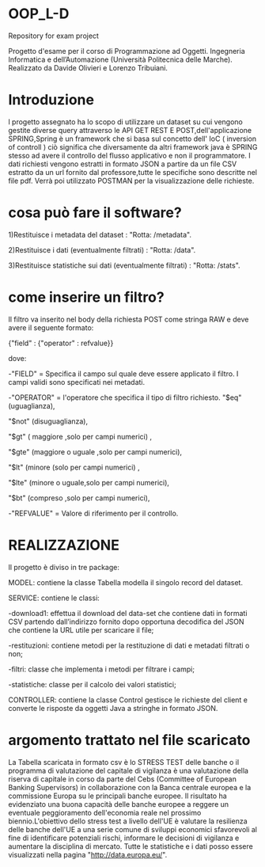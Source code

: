 # OOP_L-D
Repository for exam project

Progetto d'esame per il corso di Programmazione ad Oggetti. Ingegneria Informatica e dell’Automazione (Università Politecnica delle Marche).
Realizzato da Davide Olivieri e Lorenzo Tribuiani.

# Introduzione
l progetto assegnato ha lo scopo di utilizzare un dataset su cui vengono gestite diverse query attraverso le API GET REST E POST,dell'applicazione
SPRING,Spring è un framework che si basa sul concetto dell' IoC ( inversion of controll ) ciò significa che diversamente da altri framework java 
è SPRING stesso ad avere il controllo del flusso applicativo e non il programmatore.
I dati richiesti vengono estratti in formato JSON a partire da un file CSV estratto da un url fornito dal professore,tutte le specifiche sono descritte nel file pdf.
Verrà poi utilizzato POSTMAN per la visualizzazione delle richieste.

# cosa può fare il software?
1)Restituisce i metadata del dataset : "Rotta: /metadata".

2)Restituisce i dati (eventualmente filtrati) : "Rotta: /data".

3)Restituisce statistiche sui dati (eventualmente filtrati) : "Rotta: /stats".

# come inserire un filtro?
Il filtro va inserito nel body della richiesta POST come stringa RAW e deve avere il seguente formato:

{"field" : {"operator" : refvalue}}

dove:

-"FIELD" = Specifica il campo sul quale deve essere applicato il filtro. I campi validi sono specificati nei metadati.

-"OPERATOR" = l'operatore che specifica il tipo di filtro richiesto. 
"$eq" (uguaglianza),

"$not" (disuguaglianza),
                                                                      
"$gt" ( maggiore ,solo per campi numerici) ,

"$gte" (maggiore o uguale ,solo per campi numerici),

"$lt" (minore (solo per campi numerici) ,

"$lte" (minore o uguale,solo per campi numerici),

"$bt" (compreso ,solo per campi numerici),

-"REFVALUE" = Valore di riferimento per il controllo.


# REALIZZAZIONE

Il progetto è diviso in tre package:

MODEL: contiene la classe Tabella modella il singolo record del dataset.

SERVICE: contiene le classi: 

-download1: effettua il download del data-set che contiene dati in formati CSV partendo dall’indirizzo fornito dopo opportuna decodifica del JSON che contiene la URL utile per scaricare il file;

-restituzioni: contiene metodi per la restituzione di dati e metadati filtrati o non;

-filtri: classe che implementa i metodi per filtrare i campi;

-statistiche: classe per il calcolo dei valori statistici;

CONTROLLER: contiene la classe Control gestisce le richieste del client e converte le risposte da oggetti Java a stringhe in formato JSON.


# argomento trattato nel file scaricato

La Tabella scaricata in formato csv è lo STRESS TEST delle banche o il programma di valutazione del capitale di vigilanza è una valutazione della riserva di capitale in corso da parte del Cebs (Committee of European Banking Supervisors) in collaborazione con la Banca centrale europea e la commissione Europa su le principali banche europee. Il risultato ha evidenziato una buona capacità delle banche europee a reggere un eventuale peggioramento dell'economia reale nel prossimo biennio.L'obiettivo dello stress test a livello dell'UE è valutare la resilienza delle banche dell'UE a una serie comune di sviluppi economici sfavorevoli al fine di identificare potenziali rischi, informare le decisioni di vigilanza e aumentare la disciplina di mercato.
Tutte le statistiche e i dati posso essere visualizzati nella pagina "http://data.europa.eu/".



